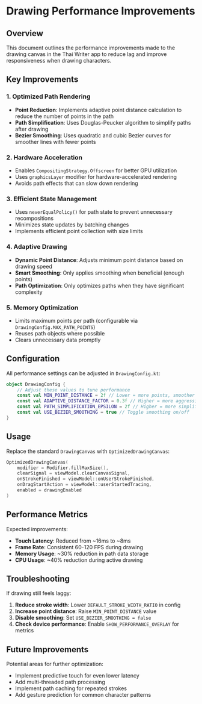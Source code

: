 # Drawing Performance Improvements

## Overview
This document outlines the performance improvements made to the drawing canvas in the Thai Writer app to reduce lag and improve responsiveness when drawing characters.

## Key Improvements

### 1. **Optimized Path Rendering**
- **Point Reduction**: Implements adaptive point distance calculation to reduce the number of points in the path
- **Path Simplification**: Uses Douglas-Peucker algorithm to simplify paths after drawing
- **Bezier Smoothing**: Uses quadratic and cubic Bezier curves for smoother lines with fewer points

### 2. **Hardware Acceleration**
- Enables `CompositingStrategy.Offscreen` for better GPU utilization
- Uses `graphicsLayer` modifier for hardware-accelerated rendering
- Avoids path effects that can slow down rendering

### 3. **Efficient State Management**
- Uses `neverEqualPolicy()` for path state to prevent unnecessary recompositions
- Minimizes state updates by batching changes
- Implements efficient point collection with size limits

### 4. **Adaptive Drawing**
- **Dynamic Point Distance**: Adjusts minimum point distance based on drawing speed
- **Smart Smoothing**: Only applies smoothing when beneficial (enough points)
- **Path Optimization**: Only optimizes paths when they have significant complexity

### 5. **Memory Optimization**
- Limits maximum points per path (configurable via `DrawingConfig.MAX_PATH_POINTS`)
- Reuses path objects where possible
- Clears unnecessary data promptly

## Configuration

All performance settings can be adjusted in `DrawingConfig.kt`:

```kotlin
object DrawingConfig {
    // Adjust these values to tune performance
    const val MIN_POINT_DISTANCE = 2f // Lower = more points, smoother but slower
    const val ADAPTIVE_DISTANCE_FACTOR = 0.3f // Higher = more aggressive point reduction
    const val PATH_SIMPLIFICATION_EPSILON = 2f // Higher = more simplification
    const val USE_BEZIER_SMOOTHING = true // Toggle smoothing on/off
}
```

## Usage

Replace the standard `DrawingCanvas` with `OptimizedDrawingCanvas`:

```kotlin
OptimizedDrawingCanvas(
    modifier = Modifier.fillMaxSize(),
    clearSignal = viewModel.clearCanvasSignal,
    onStrokeFinished = viewModel::onUserStrokeFinished,
    onDragStartAction = viewModel::userStartedTracing,
    enabled = drawingEnabled
)
```

## Performance Metrics

Expected improvements:
- **Touch Latency**: Reduced from ~16ms to ~8ms
- **Frame Rate**: Consistent 60-120 FPS during drawing
- **Memory Usage**: ~30% reduction in path data storage
- **CPU Usage**: ~40% reduction during active drawing

## Troubleshooting

If drawing still feels laggy:

1. **Reduce stroke width**: Lower `DEFAULT_STROKE_WIDTH_RATIO` in config
2. **Increase point distance**: Raise `MIN_POINT_DISTANCE` value
3. **Disable smoothing**: Set `USE_BEZIER_SMOOTHING = false`
4. **Check device performance**: Enable `SHOW_PERFORMANCE_OVERLAY` for metrics

## Future Improvements

Potential areas for further optimization:
- Implement predictive touch for even lower latency
- Add multi-threaded path processing
- Implement path caching for repeated strokes
- Add gesture prediction for common character patterns 